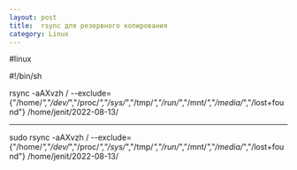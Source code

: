 ```yaml
---
layout: post
title:  rsync для резервного копирования
category: Linux
---
```


#linux

#!/bin/sh

rsync -aAXvzh / --exclude={"/home/*","/dev/*","/proc/*","/sys/*","/tmp/*","/run/*","/mnt/*","/media/*","/lost+found"} /home/jenit/2022-08-13/

---

sudo rsync -aAXvzh / --exclude={"/home/*","/dev/*","/proc/*","/sys/*","/tmp/*","/run/*","/mnt/*","/media/*","/lost+found"} /home/jenit/2022-08-13/ 